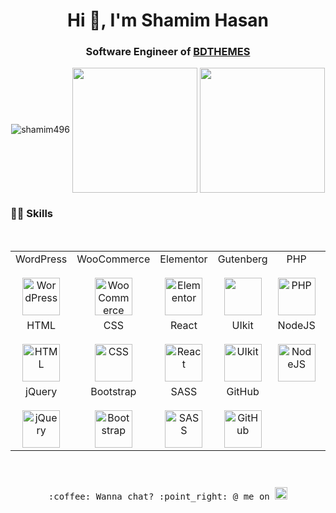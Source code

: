<h1 align="center">Hi 👋, I'm Shamim Hasan</h1>
<h3 align="center">Software Engineer of <a href='https://bdthemes.com'>BDTHEMES</a></h3>

<p align="center">
  <img src="https://github-profile-trophy.vercel.app/?username=shamim496&row=1&column=7&margin-w=15&margin-h=15&theme=prussian" alt="shamim496" />
  <img height=200 align="center" src="https://github-readme-stats.vercel.app/api?username=shamim496&rank_icon=github&theme=prussian&card_width=250" />
  <img height=200 align="center" src="https://github-readme-stats.vercel.app/api/top-langs?username=shamim496&layout=compact&theme=prussian&langs_count=8&card_width=370" />
</p>

### 👨‍💻 Skills

<table>
  <tbody>
    <tr align="center">
      <td width="14.28%">
        <span>WordPress</span><br><br>
        <img height="60" src="https://cdn.svgporn.com/logos/wordpress-icon.svg" alt="WordPress">
      </td>
      <td width="14.28%">
        <span>WooCommerce</span><br><br>
        <img height="60" src="https://cdn.svgporn.com/logos/woocommerce-icon.svg" alt="WooCommerce">
      </td>
      <td width="14.28%">
        <span>Elementor</span><br><br>
        <img height="60" src="https://elementor.com/wp-content/uploads/2022/07/Elementor-Logo-Symbol-Blue.svg" alt="Elementor">
      </td>
      <td width="14.28%">
        <span>Gutenberg</span><br><br>
        <img height="60" src="https://borlabs.io/wp-content/uploads/2019/03/blog-gutenberg-1.png">
      </td>
      <td width="14.28%">
        <span>PHP</span><br><br>
        <img height="60" src="https://cdn.svgporn.com/logos/php.svg" alt="PHP">
      </td>
      <td width="14.28%">
        <span>JavaScript</span><br><br>
        <img height="60" src="https://cdn.svgporn.com/logos/javascript.svg" alt="JavaScript">
      </td>
    </tr>
    <br>
    <tr align="center">
      <td width="14.28%">
        <span>HTML</span><br><br>
        <img height="60" src="https://cdn.svgporn.com/logos/html-5.svg" alt="HTML">
      </td>
      <td width="14.28%">
        <span>CSS</span><br><br>
        <img height="60" src="https://cdn.svgporn.com/logos/css-3.svg" alt="CSS">
      </td>
      <td width="14.28%">
        <span>React</span><br><br>
        <img height="60" src="https://cdn.svgporn.com/logos/react.svg" alt="React">
      </td>
      <td width="14.28%">
        <span>UIkit</span><br><br>
        <img height="60" src="https://cdn.svgporn.com/logos/uikit.svg" alt="UIkit">
      </td>
      <td width="14.28%">
        <span>NodeJS</span><br><br>
        <img height="60" src="https://cdn.svgporn.com/logos/nodejs.svg" alt="NodeJS">
      </td>
      <td width="14.28%">
        <span>MySQL</span><br><br>
        <img height="60" src="https://cdn.svgporn.com/logos/mysql.svg" alt="MySQL">
      </td>
    </tr>
    <tr align="center">
      <td width="14.28%">
        <span>jQuery</span><br><br>
        <img height="60" src="https://cdn.svgporn.com/logos/jquery.svg" alt="jQuery">
      </td>
      <td width="14.28%">
        <span>Bootstrap</span><br><br>
        <img height="60" src="https://cdn.svgporn.com/logos/bootstrap.svg" alt="Bootstrap">
      </td>
      <td width="14.28%">
        <span>SASS</span><br><br>
        <img height="60" src="https://cdn.svgporn.com/logos/sass.svg" alt="SASS">
      </td>
      <td width="14.28%">
        <span>GitHub</span><br><br>
        <img height="60" src="https://cdn.svgporn.com/logos/github-icon.svg" alt="GitHub">
      </td>
    </tr>
  </tbody>
</table>

<p align="center">
  <samp>
    <br><br>:coffee: Wanna chat? :point_right: @ me on
    <a href="https://t.me/Shamimhasan496" target=”_blank”>
      <img src="https://cdn.svgporn.com/logos/telegram.svg" style="padding-top:10px"  width="20px"></a>
  </samp>
</p>
